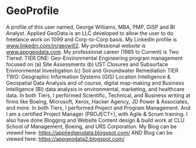 # GeoProfile
A profile of this user named, George Williams, MBA, PMP, GISP and BI Analyst.
Applied GeoData is an LLC developed to allow the user to do freelance work on 1099 and Corp-to-Corp basis.
My LinkedIn profile is www.linkedin.com/in/geowill2.
My professional website is www.appgeodata.com.
My professional career (1985 to Current) is Two Tiered.
TIER ONE:  Geo-Environmental Engineering program management focused on (a) Site Assessments (b) UST Closures and Subsurface Environmental Investigation (c) Soil and Groundwater Remediation
TIER TWO:  Geographic Information Systems (GIS) Location Intelligence & Geospatial Data Analysis and of course, digital map-making and Business Intelligence (BI) data analysis in environmental, marketing, and healthcare data.
In both Tiers, I performed Scientific, Technical, and Business writing at firms like Boeing, Microsoft, Xerox, Hacker Agency, JD Power & Associates, and more.
In both Tiers, I performed Project and Program Management.  And I am a certified Project Manager (PROJECT+), with Agile & Scrum training.
I also have done Blogging and Website Content design & build work at CLU School of Management, Boeing, and URS Corporation.
My Blog can be viewed here: https://appliedgeodata.blogspot.com/
AND Blog can be viewed here: https://appgeodata2.blogspot.com/

